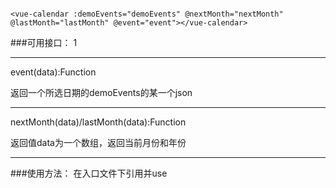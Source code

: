 ```高度可定制日历

<vue-calendar :demoEvents="demoEvents" @nextMonth="nextMonth" @lastMonth="lastMonth" @event="event"></vue-calendar>
```


###可用接口：
1

------------------------------------------------------------

event(data):Function

返回一个所选日期的demoEvents的某一个json


------------------------------------------------------------
nextMonth(data)/lastMonth(data):Function

返回值data为一个数组，返回当前月份和年份


------------------------------------------------------------
###使用方法：
	在入口文件下引用并use

